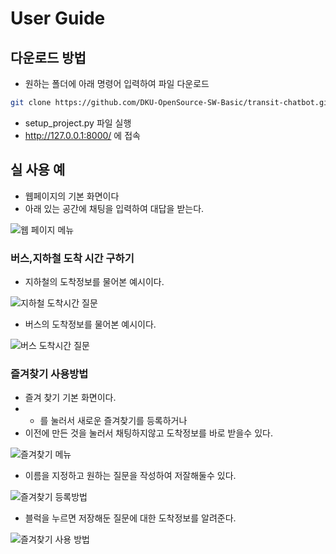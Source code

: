 # User Guide

## 다운로드 방법


- 원하는 폴더에 아래 명령어 입력하여 파일 다운로드
```bash
git clone https://github.com/DKU-OpenSource-SW-Basic/transit-chatbot.git
```
- setup_project.py 파일 실행
- http://127.0.0.1:8000/ 에 접속

## 실 사용 예
- 웹페이지의 기본 화면이다
- 아래 있는 공간에 채팅을 입력하여 대답을 받는다.

![웹 페이지 메뉴](.images/main_screen.png)

### 버스,지하철 도착 시간 구하기

- 지하철의 도착정보를 물어본 예시이다.

![지하철 도착시간 질문](.images/getSubwayInfo.png)
- 버스의 도착정보를 물어본 예시이다.

![버스 도착시간 질문](.images/getBusInfo.png)

### 즐겨찾기 사용방법
- 즐겨 찾기 기본 화면이다.
-  + 를 눌러서 새로운 즐겨찾기를 등록하거나
- 이전에 만든 것을 눌러서 채팅하지않고 도착정보를 바로 받을수 있다.

![즐겨찾기 메뉴](.images/favorite_menu.png)
- 이름을 지정하고 원하는 질문을 작성하여 저잘해둘수 있다.

![즐겨찾기 등록방법](.images/favorite_register.png)
- 블럭을 누르면 저장해둔 질문에 대한 도착정보를 알려준다.

![즐겨찾기 사용 방법](.images/favorite_use.png)